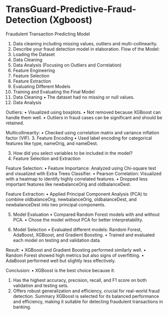 # TransGuard-Predictive-Fraud-Detection (Xgboost)
Fraudulent Transaction Predicting Model
1. Data cleaning including missing values, outliers and multi-collinearity.
2. Describe your fraud detection model in elaboration.
Flow of the Model:
1.	Loading the Dataset
2.	Data Cleaning
3.	Data Analysis (Focusing on Outliers and Correlation)
4.	Feature Engineering
5.	Feature Selection
6.	Feature Extraction
7.	Evaluating Different Models
8.	Training and Evaluating the Final Model
1. Data Cleaning
•	The dataset had no missing or null values.
2. Data Analysis

Outliers:
•	Visualized using boxplots.
•	Not removed because XGBoost can handle them well.
•	Outliers in fraud cases can be significant and should be retained.

Multicollinearity:
•	Checked using correlation matrix and variance inflation factor (VIF).
3. Feature Encoding
•	Used label encoding for categorical features like type, nameOrig, and nameDest.

3. How did you select variables to be included in the model?
4. Feature Selection and Extraction

Feature Selection:
•	Feature Importance: Analyzed using Chi-square test and visualized with Extra Trees Classifier.
•	Pearson Correlation: Visualized with a heatmap to identify highly correlated features.
•	Dropped less important features like newbalanceOrig and oldbalanceDest.

Feature Extraction:
•	Applied Principal Component Analysis (PCA) to combine oldbalanceOrg, newbalanceOrig, oldbalanceDest, and newbalanceDest into two principal components.

5. Model Evaluation
•	Compared Random Forest models with and without PCA.
•	Chose the model without PCA for better interpretability.

6. Model Selection
•	Evaluated different models: Random Forest, AdaBoost, XGBoost, and Gradient Boosting.
•	Trained and evaluated each model on testing and validation data.

Result:
•	XGBoost and Gradient Boosting performed similarly well.
•	Random Forest showed high metrics but also signs of overfitting.
•	AdaBoost performed well but slightly less effectively.

Conclusion:
•	XGBoost is the best choice because it:
1.	Has the highest accuracy, precision, recall, and F1 score on both validation and testing sets.
2.	Offers robust generalization and efficiency, crucial for real-world fraud detection.
Summary
XGBoost is selected for its balanced performance and efficiency, making it suitable for detecting fraudulent transactions in banking.
